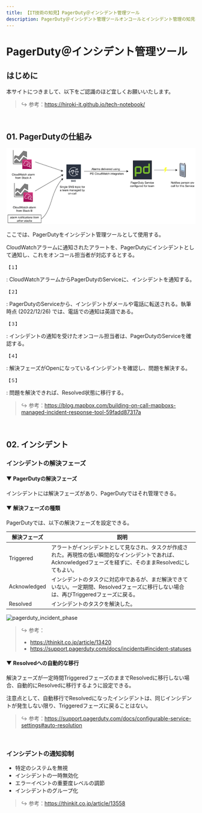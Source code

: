 ```yaml
---
title: 【IT技術の知見】PagerDuty＠インシデント管理ツール
description: PagerDuty＠インシデント管理ツールオンコールとインシデント管理の知見を記録しています。
---
```


# PagerDuty＠インシデント管理ツール

## はじめに

本サイトにつきまして、以下をご認識のほど宜しくお願いいたします。



> ↪️ 参考：https://hiroki-it.github.io/tech-notebook/

<br>

## 01. PagerDutyの仕組み

![pagerduty_on-call](https://raw.githubusercontent.com/hiroki-it/tech-notebook-images/master/images/pagerduty_on-call.png)


ここでは、PagerDutyをインシデント管理ツールとして使用する。

CloudWatchアラームに通知されたアラートを、PagerDutyにインシデントとして通知し、これをオンコール担当者が対応するとする。



```【１】```

:    CloudWatchアラームからPagerDutyのServiceに、インシデントを通知する。

```【２】```

:    PagerDutyのServiceから、インシデントがメールや電話に転送される。執筆時点 (2022/12/26) では、電話での通知は英語である。

```【３】```

:    インシデントの通知を受けたオンコール担当者は、PagerDutyのServiceを確認する。

```【４】```

:    解決フェーズがOpenになっているインシデントを確認し、問題を解決する。

```【５】```

:    問題を解決できれば、Resolved状態に移行する。


> ↪️ 参考：https://blog.mapbox.com/building-on-call-mapboxs-managed-incident-response-tool-59fadd87317a


<br>

## 02. インシデント

### インシデントの解決フェーズ

#### ▼ PagerDutyの解決フェーズ

インシデントには解決フェーズがあり、PagerDutyではそれ管理できる。



#### ▼ 解決フェーズの種類

PagerDutyでは、以下の解決フェーズを設定できる。



| 解決フェーズ     | 説明                                                                                                  |
|--------------|-----------------------------------------------------------------------------------------------------|
| Triggered    | アラートがインシデントとして見なされ、タスクが作成された。再現性の低い瞬間的なインシデントであれば、Acknowledgedフェーズを経ずに、そのままResolvedにしてもよい。 |
| Acknowledged | インシデントのタスクに対応中であるが、まだ解決できていない。一定期間、Resolvedフェーズに移行しない場合は、再びTriggeredフェーズに戻る。           |
| Resolved     | インシデントのタスクを解決した。                                                                                    |

![pagerduty_incident_phase](https://raw.githubusercontent.com/hiroki-it/tech-notebook-images/master/images/pagerduty_incident_phase.png)


> ↪️ 参考：
>
> - https://thinkit.co.jp/article/13420
> - https://support.pagerduty.com/docs/incidents#incident-statuses

#### ▼ Resolvedへの自動的な移行

解決フェーズが一定時間TriggeredフェーズのままでResolvedに移行しない場合、自動的にResolvedに移行するように設定できる。

注意点として、自動移行でResolvedになったインシデントは、同じインシデントが発生しない限り、Triggeredフェーズに戻ることはない。



> ↪️ 参考：https://support.pagerduty.com/docs/configurable-service-settings#auto-resolution

<br>

### インシデントの通知抑制

- 特定のシステムを無視
- インシデントの一時無効化
- エラーイベントの重要度レベルの調節
- インシデントのグループ化

> ↪️ 参考：https://thinkit.co.jp/article/13558

<br>
